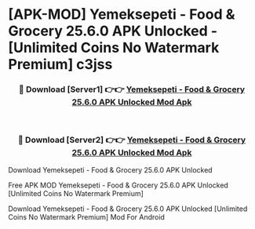 # [APK-MOD] Yemeksepeti - Food & Grocery 25.6.0 APK Unlocked - [Unlimited Coins No Watermark Premium] c3jss



<div align="center">
<h3>🔴 Download [Server1] 👉👉 <a href="https://momento.my/?title=Yemeksepeti_-_Food_&_Grocery_25.6.0_APK_Unlocked">Yemeksepeti - Food & Grocery 25.6.0 APK Unlocked Mod Apk</a></h3><br>

<h3>🔴 Download [Server2] 👉👉 <a href="https://momento.my/?title=Yemeksepeti_-_Food_&_Grocery_25.6.0_APK_Unlocked">Yemeksepeti - Food & Grocery 25.6.0 APK Unlocked Mod Apk</a></h3>
</div>



Download Yemeksepeti - Food & Grocery 25.6.0 APK Unlocked 

Free APK MOD Yemeksepeti - Food & Grocery 25.6.0 APK Unlocked [Unlimited Coins No Watermark Premium]

Download Yemeksepeti - Food & Grocery 25.6.0 APK Unlocked [Unlimited Coins No Watermark Premium] Mod For Android

